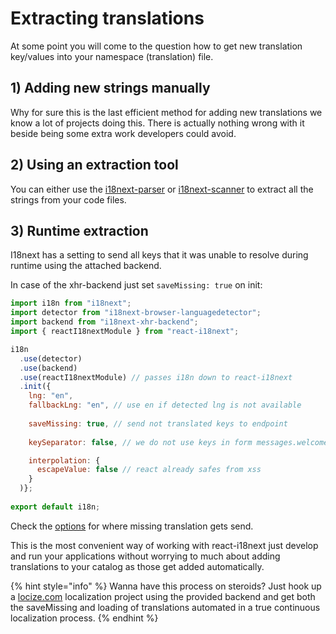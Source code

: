 # Extracting translations

At some point you will come to the question how to get new translation key/values into your namespace \(translation\) file.

## 1\) Adding new strings manually

Why for sure this is the last efficient method for adding new translations we know a lot of projects doing this. There is actually nothing wrong with it beside being some extra work developers could avoid.

## 2\) Using an extraction tool

You can either use the [i18next-parser](https://github.com/i18next/i18next-parser) or [i18next-scanner](https://github.com/i18next/i18next-scanner) to extract all the strings from your code files.

## 3\) Runtime extraction

I18next has a setting to send all keys that it was unable to resolve during runtime using the attached backend.

In case of the xhr-backend just set `saveMissing: true` on init:

```javascript
import i18n from "i18next";
import detector from "i18next-browser-languagedetector";
import backend from "i18next-xhr-backend";
import { reactI18nextModule } from "react-i18next";

i18n
  .use(detector)
  .use(backend)
  .use(reactI18nextModule) // passes i18n down to react-i18next
  .init({
    lng: "en",
    fallbackLng: "en", // use en if detected lng is not available
    
    saveMissing: true, // send not translated keys to endpoint
     
    keySeparator: false, // we do not use keys in form messages.welcome

    interpolation: {
      escapeValue: false // react already safes from xss
    }
  )};
  
export default i18n;
```

Check the [options](https://github.com/i18next/i18next-xhr-backend#backend-options) for where missing translation gets send.

This is the most convenient way of working with react-i18next just develop and run your applications without worrying to much about adding translations to your catalog as those get added automatically.

{% hint style="info" %}
Wanna have this process on steroids? Just hook up a [locize.com](https://locize.com) localization project using the provided backend and get both the saveMissing and loading of translations automated in a true continuous localization process.
{% endhint %}

